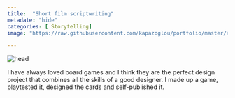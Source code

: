 ```yaml
---
title:  "Short film scriptwriting"
metadate: "hide"
categories: [ Storytelling]
image: "https://raw.githubusercontent.com/kapazoglou/portfolio/master/assets/images/item/Bettina.jpg"

---
```


![head](https://raw.githubusercontent.com/kapazoglou/portfolio/master/assets/images/item/sistra.jpg)

I have always loved board games and I think they are the perfect design project that combines all the skills of a good designer. I made up a game, playtested it, designed the cards and self-published it.


